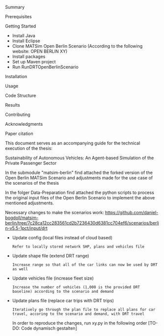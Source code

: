 Summary

Prerequisites

Getting Started

- Install Java
- Install Eclipse
- Clone MATSim Open Berlin Scenario (According to the following website: OPEN BERLIN XY)
- Install packages
- Set up Maven project
- Run RunDRTOpenBerlinScenario


Installation

Usage

Code Structure

Results

Contributing

Acknowledgments

Paper citation


This document serves as an accompanying guide for the technical execution of the thesis: 

Sustainability of Autonomous Vehicles: An Agent-based Simulation of the Private Passenger Sector

In the submodule "matsim-berlin" find attached the forked version of the Open Berlin MATSim Scenario and adjustments made for the use case of the scenarios of the thesis

In the folger Data-Preparation find attached the python scripts to process the original input files of the Open Berlin Scenario to implement the above mentioned adjustments.

Necessary changes to make the scenarios work: https://github.com/daniel-bogdoll/matsim-berlin/tree/7c28ca12cc283561cd2b7236430d6381cc704ef6/scenarios/berlin-v5.5-1pct/input/drt

- Update config (local files instead of cloud based)
  
      Refer to locally stored network SHP, plans and vehicles file
  
- Update shape file (extend DRT range)
  
      Increase range so that all of the car links can now be used by DRT as well
  
- Update vehicles file (increase fleet size)
  
      Increase the number of vehicles (1,000 is the provided DRT baseline) according to the scenario and demand

- Update plans file (replace car trips with DRT trips)
  
      Iteratively go through the plan file to replace all plans for car travel, accoring to the scenario and demand, with DRT travel


  In order to reproduce the changes, run xy.py in the following order [TO-DO: Code dynamisch gestalten]

